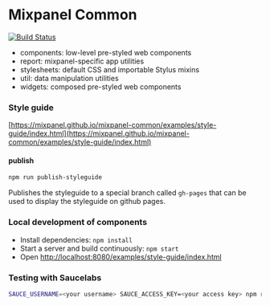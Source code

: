# Mixpanel Common
[![Build Status](https://travis-ci.org/mixpanel/mixpanel-common.svg?branch=master)](https://travis-ci.org/mixpanel/mixpanel-common)

- components: low-level pre-styled web components
- report: mixpanel-specific app utilities
- stylesheets: default CSS and importable Stylus mixins
- util: data manipulation utilities
- widgets: composed pre-styled web components

### Style guide

[https://mixpanel.github.io/mixpanel-common/examples/style-guide/index.html](https://mixpanel.github.io/mixpanel-common/examples/style-guide/index.html)

#### publish

```sh
npm run publish-styleguide
```

Publishes the styleguide to a special branch called `gh-pages` that can be used to display the styleguide on github pages.

### Local development of components

- Install dependencies: `npm install`
- Start a server and build continuously: `npm start`
- Open [http://localhost:8080/examples/style-guide/index.html](http://localhost:8080/examples/style-guide-new/index.html)

### Testing with Saucelabs
```sh
SAUCE_USERNAME=<your username> SAUCE_ACCESS_KEY=<your access key> npm run test-sauce
```
